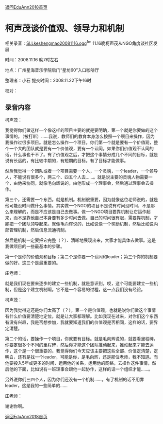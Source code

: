 [返回EduAnn2018首页](http://code.google.com/p/sociallearnlab/wiki/EduAnn2018?ts=1227342151&updated=EduAnn2018)

# 柯声茂谈价值观、领导力和机制 #

相关录音：[SLLkeshengmao20081116.ogg](http://www.sociallearnlab.org/EduAnn2018/SLLkeshengmao20081116.ogg)<sup>1m</sup> 11.16晚柯声茂从NGO角度谈社区发展

时间：2008.11.16 晚7时左右

地点：广州星海音乐学院后门“星坊60”入口咖啡厅

整理者：小石     提交时间：2008.11.22下午16时

校对：

## 录音内容 ##

柯声茂：

我觉得你们做这样一个像这样的项目主要的就是要明确，第一个就是你要做的这个事情的，（被打断）……我说，教师们的教育本身怎么按照一个项目来操作，因为我操作过很多项目。就是怎么操作一个项目，你们第一个就是要有一个价值观，整个一个大的团队就是要有一个价值观，要有一个认同。如果你们价值观不认同的话，什么事也干不了。有了价值观之后，才把这个事情分成几个不同的目标，就是说有长远的，有比较中期的，有短期的目标，有了目标才能做事。

然后我觉得一个团队或者一个项目需要一个人，一个灵魂，一个leader，一个领导人，不能说有很多个，两三个、四五个人去……。就是说主要的灵魂人物需要一个，由他来协同，就像毛向辉说的，由他形成一个理事会，然后通过理事会去操作。

第三个，还需要一个东西，就是机制。机制很重要，因为就像这位老师说的，就是他可能没时间做什么事情。其实做一个NGO的项目不是说有时间没时间，不是那么来理解的，而是不应该是自己去做事。做一个NGO项目要靠机制让它运作起来，而不是靠他自己本身要有多少时间去做。自己的时间很有限，需要靠机制，才能把一个团队领导起来。就像毛向辉说的，比如说像一个奖励机制，然后比如说内部管理机制，然后信息流通机制。

然后是机制一定要把它完整（？）、清晰地展现出来，大家才能具体去做事。这是我做项目的一些最基本的步骤。

第一个是你的价值观和目标；第二个是你要一个认同和leader；第三个你的机制要做的好。这三个是最重要的。

庄老师：

就是我们现在要来逐步的建立一些机制，就是意识到，哎，这个可能要建立一些机制，但是这个建立机制啊，它不是一个容易的过程，这一点我们没有经验。

柯声茂：

因为我觉得这还是你们太高了（？），第一个是价值观，也就是说你们做这个事情有什么价值要清楚地定位，就是让大家都理解。比如我现在过来，对你们这个东西有没有兴趣，我是否想参加，我就要知道我们的价值观是否相同，这样的话，要界定清楚。

第二个的话，要操作一个项目，你就要有目标。就是毛向辉说的，就要看里程碑。你要定很多个不同的里程碑，然后你才能这个团队推动起来，推动起来才能去运作，这个是一个很重要的。我觉得你们今天应该主要把这些全部、价值定清楚，定明白，还有是找一个leader，可能是你，是毛向辉，还是那位老师，我不知道。而他要投入5年或更多的时间，运用他的关系，运用他的网络，去操作这件事情，然后他的下面，比如说有一班理事会跟他一起协作，这样的话一个组织才能……。

另外说你们三四个人，因为你们还没有一个机制……。有了机制的话不用靠leader，这是我的一些简单的……

庄老师：

谢谢你啊。

[返回EduAnn2018首页](http://code.google.com/p/sociallearnlab/wiki/EduAnn2018?ts=1227342151&updated=EduAnn2018)